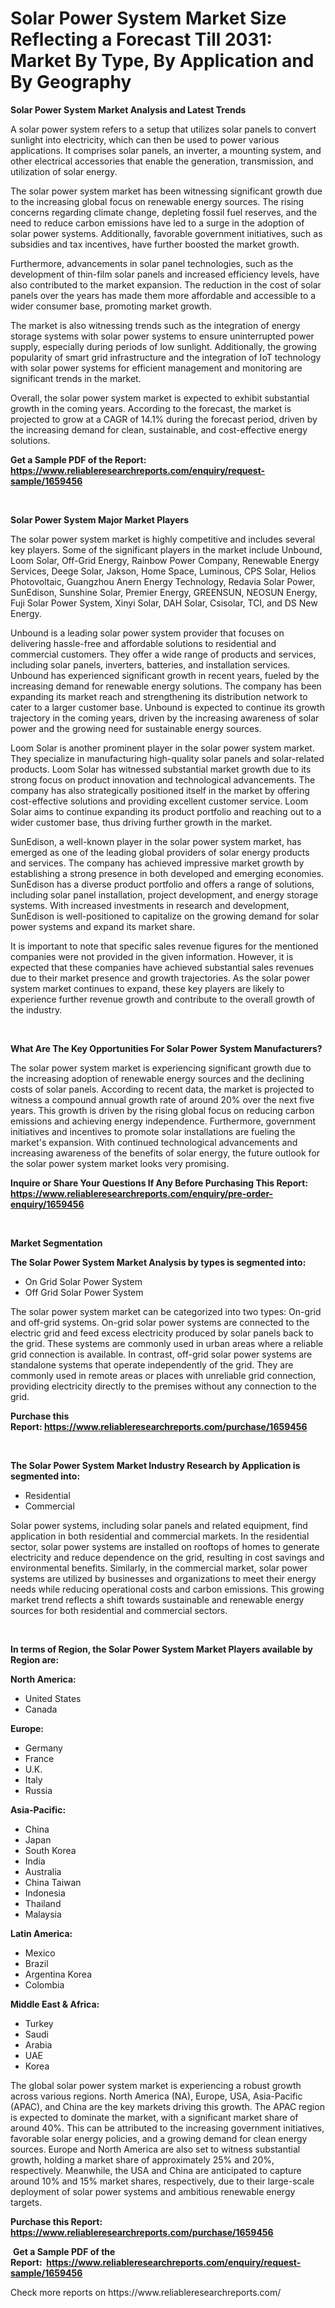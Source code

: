 <p><h1>Solar Power System Market Size Reflecting a Forecast Till 2031: Market By Type, By Application and By Geography</h1></p><p><strong>Solar Power System Market Analysis and Latest Trends</strong></p>
<p><p>A solar power system refers to a setup that utilizes solar panels to convert sunlight into electricity, which can then be used to power various applications. It comprises solar panels, an inverter, a mounting system, and other electrical accessories that enable the generation, transmission, and utilization of solar energy.</p><p>The solar power system market has been witnessing significant growth due to the increasing global focus on renewable energy sources. The rising concerns regarding climate change, depleting fossil fuel reserves, and the need to reduce carbon emissions have led to a surge in the adoption of solar power systems. Additionally, favorable government initiatives, such as subsidies and tax incentives, have further boosted the market growth.</p><p>Furthermore, advancements in solar panel technologies, such as the development of thin-film solar panels and increased efficiency levels, have also contributed to the market expansion. The reduction in the cost of solar panels over the years has made them more affordable and accessible to a wider consumer base, promoting market growth.</p><p>The market is also witnessing trends such as the integration of energy storage systems with solar power systems to ensure uninterrupted power supply, especially during periods of low sunlight. Additionally, the growing popularity of smart grid infrastructure and the integration of IoT technology with solar power systems for efficient management and monitoring are significant trends in the market.</p><p>Overall, the solar power system market is expected to exhibit substantial growth in the coming years. According to the forecast, the market is projected to grow at a CAGR of 14.1% during the forecast period, driven by the increasing demand for clean, sustainable, and cost-effective energy solutions.</p></p>
<p><strong>Get a Sample PDF of the Report:&nbsp; <a href="https://www.reliableresearchreports.com/enquiry/request-sample/1659456">https://www.reliableresearchreports.com/enquiry/request-sample/1659456</a></strong></p>
<p>&nbsp;</p>
<p><strong>Solar Power System Major Market Players</strong></p>
<p><p>The solar power system market is highly competitive and includes several key players. Some of the significant players in the market include Unbound, Loom Solar, Off-Grid Energy, Rainbow Power Company, Renewable Energy Services, Deege Solar, Jakson, Home Space, Luminous, CPS Solar, Helios Photovoltaic, Guangzhou Anern Energy Technology, Redavia Solar Power, SunEdison, Sunshine Solar, Premier Energy, GREENSUN, NEOSUN Energy, Fuji Solar Power System, Xinyi Solar, DAH Solar, Csisolar, TCI, and DS New Energy.</p><p>Unbound is a leading solar power system provider that focuses on delivering hassle-free and affordable solutions to residential and commercial customers. They offer a wide range of products and services, including solar panels, inverters, batteries, and installation services. Unbound has experienced significant growth in recent years, fueled by the increasing demand for renewable energy solutions. The company has been expanding its market reach and strengthening its distribution network to cater to a larger customer base. Unbound is expected to continue its growth trajectory in the coming years, driven by the increasing awareness of solar power and the growing need for sustainable energy sources.</p><p>Loom Solar is another prominent player in the solar power system market. They specialize in manufacturing high-quality solar panels and solar-related products. Loom Solar has witnessed substantial market growth due to its strong focus on product innovation and technological advancements. The company has also strategically positioned itself in the market by offering cost-effective solutions and providing excellent customer service. Loom Solar aims to continue expanding its product portfolio and reaching out to a wider customer base, thus driving further growth in the market.</p><p>SunEdison, a well-known player in the solar power system market, has emerged as one of the leading global providers of solar energy products and services. The company has achieved impressive market growth by establishing a strong presence in both developed and emerging economies. SunEdison has a diverse product portfolio and offers a range of solutions, including solar panel installation, project development, and energy storage systems. With increased investments in research and development, SunEdison is well-positioned to capitalize on the growing demand for solar power systems and expand its market share.</p><p>It is important to note that specific sales revenue figures for the mentioned companies were not provided in the given information. However, it is expected that these companies have achieved substantial sales revenues due to their market presence and growth trajectories. As the solar power system market continues to expand, these key players are likely to experience further revenue growth and contribute to the overall growth of the industry.</p></p>
<p>&nbsp;</p>
<p><strong>What Are The Key Opportunities For Solar Power System Manufacturers?</strong></p>
<p><p>The solar power system market is experiencing significant growth due to the increasing adoption of renewable energy sources and the declining costs of solar panels. According to recent data, the market is projected to witness a compound annual growth rate of around 20% over the next five years. This growth is driven by the rising global focus on reducing carbon emissions and achieving energy independence. Furthermore, government initiatives and incentives to promote solar installations are fueling the market's expansion. With continued technological advancements and increasing awareness of the benefits of solar energy, the future outlook for the solar power system market looks very promising.</p></p>
<p><strong>Inquire or Share Your Questions If Any Before Purchasing This Report: <a href="https://www.reliableresearchreports.com/enquiry/pre-order-enquiry/1659456">https://www.reliableresearchreports.com/enquiry/pre-order-enquiry/1659456</a></strong></p>
<p>&nbsp;</p>
<p><strong>Market Segmentation</strong></p>
<p><strong>The Solar Power System Market Analysis by types is segmented into:</strong></p>
<p><ul><li>On Grid Solar Power System</li><li>Off Grid Solar Power System</li></ul></p>
<p><p>The solar power system market can be categorized into two types: On-grid and off-grid systems. On-grid solar power systems are connected to the electric grid and feed excess electricity produced by solar panels back to the grid. These systems are commonly used in urban areas where a reliable grid connection is available. In contrast, off-grid solar power systems are standalone systems that operate independently of the grid. They are commonly used in remote areas or places with unreliable grid connection, providing electricity directly to the premises without any connection to the grid.</p></p>
<p><strong>Purchase this Report:&nbsp;<a href="https://www.reliableresearchreports.com/purchase/1659456">https://www.reliableresearchreports.com/purchase/1659456</a></strong></p>
<p>&nbsp;</p>
<p><strong>The Solar Power System Market Industry Research by Application is segmented into:</strong></p>
<p><ul><li>Residential</li><li>Commercial</li></ul></p>
<p><p>Solar power systems, including solar panels and related equipment, find application in both residential and commercial markets. In the residential sector, solar power systems are installed on rooftops of homes to generate electricity and reduce dependence on the grid, resulting in cost savings and environmental benefits. Similarly, in the commercial market, solar power systems are utilized by businesses and organizations to meet their energy needs while reducing operational costs and carbon emissions. This growing market trend reflects a shift towards sustainable and renewable energy sources for both residential and commercial sectors.</p></p>
<p>&nbsp;</p>
<p><strong>In terms of Region, the Solar Power System Market Players available by Region are:</strong></p>
<p>
    <p> <strong> North America: </strong>
        <ul>
            <li>United States</li>
            <li>Canada</li>
        </ul>
        </p> 
    <p> <strong> Europe: </strong>
        <ul>
            <li>Germany</li>
            <li>France</li>
            <li>U.K.</li>
            <li>Italy</li>
            <li>Russia</li>
        </ul>
        </p> 
    <p> <strong> Asia-Pacific: </strong>
        <ul>
            <li>China</li>
            <li>Japan</li>
            <li>South Korea</li>
            <li>India</li>
            <li>Australia</li>
            <li>China Taiwan</li>
            <li>Indonesia</li>
            <li>Thailand</li>
            <li>Malaysia</li>
        </ul>
        </p> 
    <p> <strong> Latin America: </strong>
        <ul>
            <li>Mexico</li>
            <li>Brazil</li>
            <li>Argentina Korea</li>
            <li>Colombia</li>
        </ul>
        </p> 
    <p> <strong> Middle East & Africa: </strong>
        <ul>
            <li>Turkey</li>
            <li>Saudi</li>
            <li>Arabia</li>
            <li>UAE</li>
            <li>Korea</li>
        </ul>
    </p>
    </p>
<p><p>The global solar power system market is experiencing a robust growth across various regions. North America (NA), Europe, USA, Asia-Pacific (APAC), and China are the key markets driving this growth. The APAC region is expected to dominate the market, with a significant market share of around 40%. This can be attributed to the increasing government initiatives, favorable solar energy policies, and a growing demand for clean energy sources. Europe and North America are also set to witness substantial growth, holding a market share of approximately 25% and 20%, respectively. Meanwhile, the USA and China are anticipated to capture around 10% and 15% market shares, respectively, due to their large-scale deployment of solar power systems and ambitious renewable energy targets.</p></p>
<p><strong>Purchase this Report: <a href="https://www.reliableresearchreports.com/purchase/1659456">https://www.reliableresearchreports.com/purchase/1659456</a></strong></p>
<p>&nbsp;<strong>Get a Sample PDF of the Report:&nbsp;&nbsp;<a href="https://www.reliableresearchreports.com/enquiry/request-sample/1659456">https://www.reliableresearchreports.com/enquiry/request-sample/1659456</a></strong></p>
<p><strong></strong></p>
<p>Check more reports on https://www.reliableresearchreports.com/</p>